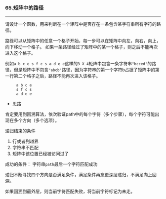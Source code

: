 ### 65.矩阵中的路径

---

请设计一个函数，用来判断在一个矩阵中是否存在一条包含某字符串所有字符的路径。

路径可以从矩阵中的任意一个格子开始，每一步可以在矩阵中向左，向右，向上，向下移动一个格子。 如果一条路径经过了矩阵中的某一个格子，则之后不能再次进入这个格子。

例如`a b c e s f c s a d e e`这样的`3 X 4`矩阵中包含一条字符串`"bcced"`的路径，但是矩阵中不包含`"abcb"`路径，因为字符串的第一个字符b占据了矩阵中的第一行第二个格子之后，路径不能再次进入该格子。

```
     a b c e 
     s f c s 
     a d e e
```

* 思路

肯定要用到回溯算法，依次验证path中的每个字符（多个步骤），每个字符可能出现在多个方向（多个选项）。

递归结束的条件
  1. 行或者列越界
  2. 字符串不匹配
  3. 矩阵中该位置已经被访问过了
  
成功的条件：
  字符串`path`最后一个字符匹配成功
  
递归不断寻找四个方向是否满足条件，满足条件再忘更深层递归，不满足向上回溯。

如果回溯到最外层，则当前字符匹配失败，将当前字符标记为未走。
